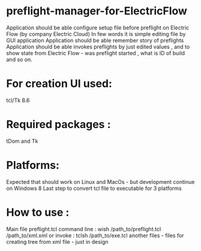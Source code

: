 # preflight-manager-for-ElectricFlow
Application should be able configure setup file before preflight on Electric Flow (by company Electric Cloud)
In few words it is simple editing file by GUI application
Application should be able remember story of preflights
Application should be able invokes preflights by just edited values  , and  to show state from Electric Flow - was preflight started , what is ID of build and so on.

# For creation UI used:
   tcl/Tk 8.6
# Required packages :
   tDom and Tk 

# Platforms:
Expected that should work on Linux and MacOs - but development continue on Windows 8
Last step to convert tcl file to executable for 3 platforms

# How to use :
Main file preflight.tcl
command line : wish /path_to/preflight.tcl /path_to/xml.xml
or invoke :    tclsh /path_to/exe.tcl
another files - files for creating tree from xml file - just in design